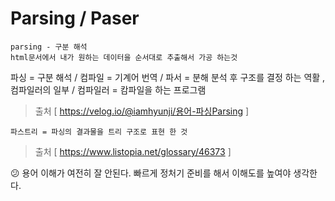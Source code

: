 # Parsing / Paser

```
parsing - 구분 해석
html문서에서 내가 원하는 데이터을 순서대로 추출해서 가공 하는것
```

<p>파싱 = 구분 해석 / 컴파일 = 기계어 번역 / 파서 = 분해 분석 후 구조를 결정 하는 역활 , 컴파일러의 일부 / 컴파일러 = 캄파일을 하는 프로그램</p>

> 출처 [ https://velog.io/@iamhyunji/용어-파싱Parsing ]

```
파스트리 = 파싱의 결과물을 트리 구조로 표현 한 것
```

> 출처 [ https://www.listopia.net/glossary/46373 ]

😕 용어 이해가 여전히 잘 안된다. 빠르게 정처기 준비를 해서 이해도를 높여야 생각한다.